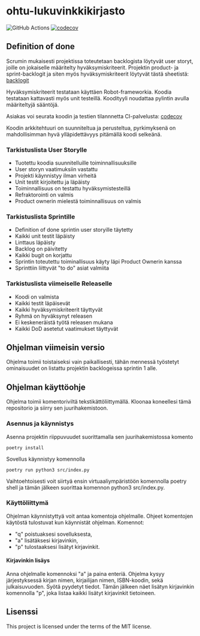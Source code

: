 # ohtu-lukuvinkkikirjasto
![GitHub Actions](https://github.com/Jokauppi/ohtu-lukuvinkkikirjasto/workflows/CI/badge.svg)
[![codecov](https://codecov.io/gh/Jokauppi/ohtu-lukuvinkkikirjasto/branch/main/graph/badge.svg?token=4EYTWGYKB4)](https://codecov.io/gh/Jokauppi/ohtu-lukuvinkkikirjasto)

## Definition of done
Scrumin mukaisesti projektissa toteutetaan backlogista löytyvät user storyt, 
joille on jokaiselle määritelty hyväksymiskriteerit.
Projektin product- ja sprint-backlogit ja siten myös hyväksymiskriteerit löytyvät tästä sheetistä: [backlogit](https://docs.google.com/spreadsheets/d/17mexdx3A8TU8_awobyIz68YoxxH1emHQaHv5W4zPq1w/edit#gid=124771927)

Hyväksymiskriteerit testataan käyttäen Robot-frameworkia.
Koodia testataan kattavasti myös unit testeillä.
Koodityyli noudattaa pylintin avulla määriteltyjä sääntöjä.

Asiakas voi seurata koodin ja testien tilannnetta CI-palvelusta: [codecov](https://app.codecov.io/gh/Jokauppi/ohtu-lukuvinkkikirjasto)

Koodin arkkitehtuuri on suunniteltua ja perusteltua,
pyrkimyksenä on mahdollisimman hyvä ylläpidettävyys pitämällä koodi selkeänä.

### Tarkistuslista User Storylle
* Tuotettu koodia suunnitelluille toiminnallisuuksille
* User storyn vaatimuksiin vastattu
* Projekti käynnistyy ilman virheitä
* Unit testit kirjoitettu ja läpäisty
* Toiminnallisuus on testattu hyväksymistesteillä
* Refraktorointi on valmis
* Product ownerin mielestä toiminnallisuus on valmis

### Tarkistuslista Sprintille
* Definition of done sprintin user storyille täytetty
* Kaikki unit testit läpäisty
* Linttaus läpäisty
* Backlog on päivitetty
* Kaikki bugit on korjattu
* Sprintin toteutettu toiminallisuus käyty läpi Product Ownerin kanssa
* Sprinttiin liittyvät "to do" asiat valmiita

### Tarkistuslista viimeiselle Releaselle
* Koodi on valmista
* Kaikki testit läpäisevät
* Kaikki hyväksymiskriteerit täyttyvät
* Ryhmä on hyväksynyt releasen
* Ei keskeneräistä työtä releasen mukana
* Kaikki DoD asetetut vaatimukset täyttyvät

## Ohjelman viimeisin versio

Ohjelma toimii toistaiseksi vain paikallisesti,
tähän mennessä työstetyt ominaisuudet on listattu projektin backlogeissa sprintin 1 alle.

## Ohjelman käyttöohje

Ohjelma toimii komentoriviltä tekstikättöliittymällä.
Kloonaa koneellesi tämä repositorio ja siirry sen juurihakemistoon.

### Asennus ja käynnistys

Asenna projektin riippuvuudet suorittamalla sen juurihakemistossa komento
```
poetry install
```
Sovellus käynnistyy komennolla
```
poetry run python3 src/index.py
```
Vaihtoehtoisesti voit siirtyä ensin virtuaaliympäristöön komennolla poetry shell 
ja tämän jälkeen suorittaa komennon python3 src/index.py.

### Käyttöliittymä

Ohjelman käynnistyttyä voit antaa komentoja ohjelmalle. 
Ohjeet komentojen käytöstä tulostuvat kun käynnistät ohjelman.
Komennot:
* "q" poistuaksesi sovelluksesta, 
* "a" lisätäksesi kirjavinkin, 
* "p" tulostaaksesi lisätyt kirjavinkit.

#### Kirjavinkin lisäys

Anna ohjelmalle komennoksi "a" ja paina enteriä.
Ohjelma kysyy järjestyksessä 
kirjan nimen, kirjailijan nimen, ISBN-koodin, sekä julkaisuvuoden.
Syötä pyydetyt tiedot.
Tämän jälkeen näet lisätyn kirjavinkin komennolla "p", 
joka listaa kaikki lisätyt kirjavinkit tietoineen.

## Lisenssi

This project is licensed under the terms of the MIT license.


